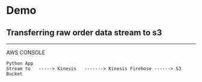 # Demo
## Transferring raw order data stream to s3

--- 

AWS CONSOLE
```
Python App
Stream to   -----> Kinesis   -------> Kinesis Firehose ------> S3 Bucket

```